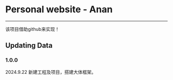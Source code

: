 # Personal website - Anan
----------------------------------------------
该项目借助github来实现！

## Updating Data
### 1.0.0 
  2024.9.22 新建工程及项目，搭建大体框架。
